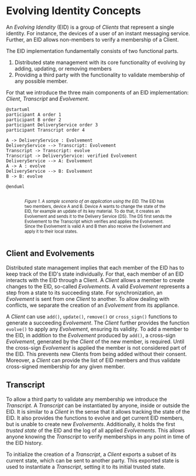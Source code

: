 # Evolving Identity Concepts

An _Evolving Idendity_ (EID) is a group of _Clients_ that represent a single identity.
For instance, the devices of a user of an instant messaging service.
Further, an EID allows non-members to verify a membership of a Client.

The EID implementation fundamentally consists of two functional parts.

1. Distributed state management with its core functionality of evolving by adding, updating, or removing members
2. Providing a third party with the functionality to validate membership of any possible member.

For that we introduce the three main components of an EID implementation: _Client_, _Transcript_ and _Evolvement_.

```plantuml
@startuml
participant A order 1
participant B order 2
participant DeliveryService order 3
participant Transcript order 4

A -> DeliveryService : Evolvement
DeliveryService --> Transcript: Evolvement
Transcript -> Transcript: evolve
Transcript -> DeliveryService: verified Evolvement
DeliveryService --> A: Evolvement
A -> A : evolve
DeliveryService --> B: Evolvement
B -> B: evolve

@enduml
```

<figcaption id="fig1" style="transform: scale(0.8)"><em>Figure 1. A sample scenario of an application using the EID.</em>
The EID has two members, device A and B. 
Device A wants to change the state of the EID, for example an update of its key material.
To do that, it creates an Evolvement and sends it to the Delivery Service (DS). 
The DS first sends the Evolvement to the Transcript which verifies and applies the Evolvement.
Since the Evolvement is valid A and B then also receive the Evolvement and apply it to their local states.
</figcaption>

## Client and Evolvements

Distributed state management implies that each member of the EID has to keep track of the EID's state individually.
For that, each member of an EID interacts with the EID through a Client.
A _Client_ allows a member to create changes to the EID, so-called _Evolvements_.
A valid _Evolvement_ represents a step from a state to its succeeding state.
For synchronization, an _Evolvement_ is sent from one _Client_ to another.
To allow dealing with conflicts, we separate the creation of an _Evolvement_ from its appliance.

A _Client_ can use `add()`, `update()`, `remove()` or `cross_sign()` functions to generate a succeeding _Evolvement_.
The _Client_ further provides the function `evolve()` to apply any _Evolvement_, ensuring its validity.
To add a member to the EID, in addition to the _Evolvement_ produced by `add()`, a cross-sign _Evolvement_, generated by
the _Client_ of the new member, is required.
Until the cross-sign _Evolvement_ is applied the member is not considered part of the EID.
This prevents new Clients from being added without their consent.
Moreover, a _Client_ can provide the list of EID members and thus validate cross-signed membership for any given member.

## Transcript

To allow a third party to validate any membership we introduce the _Transcript_.
A _Transcript_ can be instantiated by anyone, inside or outside the EID.
It is similar to a _Client_ in the sense that it allows tracking the state of the EID.
It also provides the functions to evolve and get current EID members, but is unable to create new _Evolvements_.
Additionally, it holds the first _trusted state_ of the EID and the log of all applied _Evolvements_.
This allows anyone knowing the _Transcript_ to verify memberships in any point in time of the EID history.

To initialize the creation of a _Transcript_, a _Client_ exports a subset of its current state, which can be sent to
another party.
This exported state is used to instantiate a _Transcript_, setting it to its initial trusted state.
